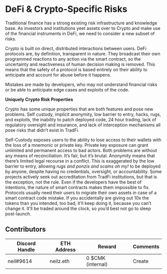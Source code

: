 # DeFi & Crypto-Specific Risks

Traditional finance has a strong existing risk infrastructure and knowledge base. As investors and institutions yeet assets over to Crypto and make use of the financial instruments in DeFi, we need to consider a new subset of risks.

Crypto is built on direct, distributed interactions between users. DeFi protocols are, by definition, transparent in nature. They broadcast their own programmed reactions to any action via the smart contract, so the uncertainty and reactiveness of human decision making is removed. This means that the safety of a protocol is based entirely on their ability to anticipate and account for abuse before it happens.

Mistakes are made by developers, who may not understand financial risks or be able to anticipate edge cases and exploits of the code.

**Uniquely Crypto Risk Properties**

Crypto has some unique properties that are both features and pose new problems. Self custody, implicit anonymity, low barrier to entry, hacks, rugs, and exploits, the inability to patch deployed code, 24 hour trading, lack of regulatory oversight and insurance, and lack of interception mechanisms all pose risks that didn’t exist in TradFi.

Self-Custody exposes users to the ability to lose access to their wallets with the loss of a mnemonic or private key. Private key exposure can grant unlimited and permanent access to bad actors. Both problems are without any means of reconciliation. It’s fair, but it’s brutal. Anonymity means that there’s limited legal recourse in a conflict. This is exaggerated by the low barrier to entry, allowing _rugs and ponzis and scams oh my!_ to be deployed by anyone, despite having no credentials, oversight, or accountability. Some projects actively seek out accreditation from TradFi institutions, but that is the exception, not the rule. Even if the developers have the best of intentions, the nature of smart contracts makes them impossible to fix. Protocols usually need their users to migrate their own assets in case of a smart contract code mistake. If you accidentally are giving out 10x the tokens than you intended, too bad, it’ll keep doing it, because you can’t change it. It’ll be traded around the clock, so you’d best not go to sleep post-launch.

## Contributors

| Discord Handle | ETH Address | Reward            | Comments |
| -------------- | ----------- | ----------------- | -------- |
| neil#9614      | neilz.eth   | 0 $CMK (internal) | Create   |
